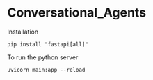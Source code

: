 # Conversational_Agents

Installation

```
pip install "fastapi[all]"
```

To run the python server
```
uvicorn main:app --reload
```
